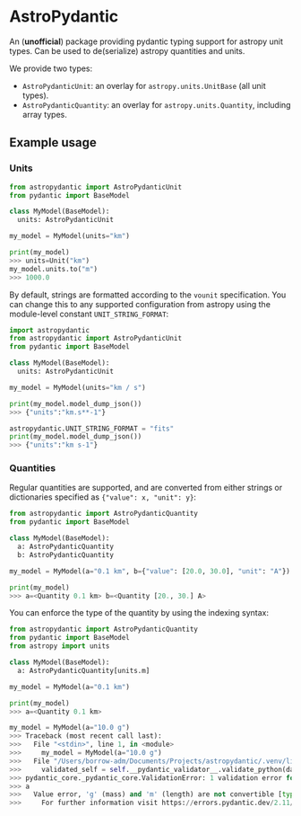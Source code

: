 AstroPydantic
=============

An (**unofficial**) package providing pydantic typing support for astropy
unit types. Can be used to de(serialize) astropy quantities and units.

We provide two types:

- `AstroPydanticUnit`: an overlay for `astropy.units.UnitBase` (all unit types).
- `AstroPydanticQuantity`: an overlay for `astropy.units.Quantity`, including
  array types.

Example usage
-------------

### Units

```python
from astropydantic import AstroPydanticUnit
from pydantic import BaseModel

class MyModel(BaseModel):
  units: AstroPydanticUnit

my_model = MyModel(units="km")

print(my_model)
>>> units=Unit("km")
my_model.units.to("m")
>>> 1000.0
```

By default, strings are formatted according to the `vounit` specification. You can
change this to any supported configuration from astropy using the module-level
constant `UNIT_STRING_FORMAT`:

```python
import astropydantic
from astropydantic import AstroPydanticUnit
from pydantic import BaseModel

class MyModel(BaseModel):
  units: AstroPydanticUnit

my_model = MyModel(units="km / s")

print(my_model.model_dump_json())
>>> {"units":"km.s**-1"}

astropydantic.UNIT_STRING_FORMAT = "fits"
print(my_model.model_dump_json())
>>> {"units":"km s-1"}
```


### Quantities

Regular quantities are supported, and are converted from either strings or
dictionaries specified as `{"value": x, "unit": y}`:

```python
from astropydantic import AstroPydanticQuantity
from pydantic import BaseModel

class MyModel(BaseModel):
  a: AstroPydanticQuantity
  b: AstroPydanticQuantity 

my_model = MyModel(a="0.1 km", b={"value": [20.0, 30.0], "unit": "A"})

print(my_model)
>>> a=<Quantity 0.1 km> b=<Quantity [20., 30.] A>
```

You can enforce the type of the quantity by using the indexing syntax:

```python
from astropydantic import AstroPydanticQuantity
from pydantic import BaseModel
from astropy import units

class MyModel(BaseModel):
  a: AstroPydanticQuantity[units.m]

my_model = MyModel(a="0.1 km")

print(my_model)
>>> a=<Quantity 0.1 km> 

my_model = MyModel(a="10.0 g")
>>> Traceback (most recent call last):
>>>   File "<stdin>", line 1, in <module>
>>>     my_model = MyModel(a="10.0 g")
>>>   File "/Users/borrow-adm/Documents/Projects/astropydantic/.venv/lib/python3.13/site-packages/pydantic/main.py", line 253, in __init__
>>>     validated_self = self.__pydantic_validator__.validate_python(data, self_instance=self)
>>> pydantic_core._pydantic_core.ValidationError: 1 validation error for MyModel
>>> a
>>>   Value error, 'g' (mass) and 'm' (length) are not convertible [type=value_error, input_value=<Quantity 10. g>, input_type=Quantity]
>>>     For further information visit https://errors.pydantic.dev/2.11/v/value_error
```
